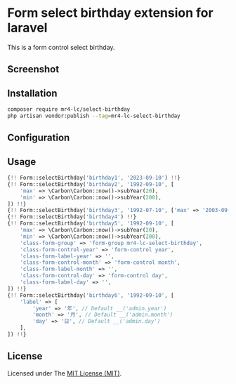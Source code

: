 Form select birthday extension for laravel
======

This is a form control select birthday.

## Screenshot


## Installation
```bash
composer require mr4-lc/select-birthday
php artisan vendor:publish --tag=mr4-lc-select-birthday
```

## Configuration

## Usage
```php
{!! Form::selectBirthday('birthday1', '2023-09-10') !!}
{!! Form::selectBirthday('birthday2', '1992-09-10', [
    'max' => \Carbon\Carbon::now()->subYear(20),
    'min' => \Carbon\Carbon::now()->subYear(200),
]) !!}
{!! Form::selectBirthday('birthday3', '1992-07-10', ['max' => '2003-09-11', 'min' => '1900-09-11']) !!}
{!! Form::selectBirthday('birthday4') !!}
{!! Form::selectBirthday('birthday5', '1992-09-10', [
    'max' => \Carbon\Carbon::now()->subYear(20),
    'min' => \Carbon\Carbon::now()->subYear(200),
    'class-form-group' => 'form-group mr4-lc-select-birthday',
    'class-form-control-year' => 'form-control year',
    'class-form-label-year' => '',
    'class-form-control-month' => 'form-control month',
    'class-form-label-month' => '',
    'class-form-control-day' => 'form-control day',
    'class-form-label-day' => '',
]) !!}
{!! Form::selectBirthday('birthday6', '1992-09-10', [
    'label' => [
        'year' => '年', // Default __('admin.year')
        'month' => '月', // Default __('admin.month')
        'day' => '日', // Default __('admin.day')
    ],
]) !!}
```
## License
Licensed under The [MIT License (MIT)](https://github.com/han48/mr4-lc.select-birthday/blob/main/LICENSE).
